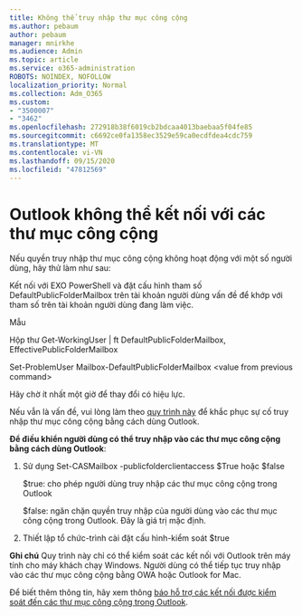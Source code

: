 ```yaml
---
title: Không thể truy nhập thư mục công cộng
ms.author: pebaum
author: pebaum
manager: mnirkhe
ms.audience: Admin
ms.topic: article
ms.service: o365-administration
ROBOTS: NOINDEX, NOFOLLOW
localization_priority: Normal
ms.collection: Adm_O365
ms.custom:
- "3500007"
- "3462"
ms.openlocfilehash: 272918b38f6019cb2bdcaa4013baebaa5f04fe85
ms.sourcegitcommit: c6692ce0fa1358ec3529e59ca0ecdfdea4cdc759
ms.translationtype: MT
ms.contentlocale: vi-VN
ms.lasthandoff: 09/15/2020
ms.locfileid: "47812569"
---
```

# <a name="outlook-cannot-connect-to-public-folders"></a>Outlook không thể kết nối với các thư mục công cộng

Nếu quyền truy nhập thư mục công cộng không hoạt động với một số người dùng, hãy thử làm như sau:

Kết nối với EXO PowerShell và đặt cấu hình tham số DefaultPublicFolderMailbox trên tài khoản người dùng vấn đề để khớp với tham số trên tài khoản người dùng đang làm việc.

Mẫu

Hộp thư Get-WorkingUser | ft DefaultPublicFolderMailbox, EffectivePublicFolderMailbox

Set-ProblemUser Mailbox-DefaultPublicFolderMailbox \<value from previous command>

Hãy chờ ít nhất một giờ để thay đổi có hiệu lực.

Nếu vẫn là vấn đề, vui lòng làm theo [quy trình này](https://aka.ms/pfcte) để khắc phục sự cố truy nhập thư mục công cộng bằng cách dùng Outlook.
 
**Để điều khiển người dùng có thể truy nhập vào các thư mục công cộng bằng cách dùng Outlook**:

1.  Sử dụng Set-CASMailbox <mailboxname> -publicfolderclientaccess $True hoặc $false  
      
    $true: cho phép người dùng truy nhập các thư mục công cộng trong Outlook  
      
    $false: ngăn chặn quyền truy nhập của người dùng vào các thư mục công cộng trong Outlook. Đây là giá trị mặc định.  
        
2.  Thiết lập tổ chức-trình cài đặt cấu hình-kiểm soát $true   
      
**Ghi chú** Quy trình này chỉ có thể kiểm soát các kết nối với Outlook trên máy tính cho máy khách chạy Windows. Người dùng có thể tiếp tục truy nhập vào các thư mục công cộng bằng OWA hoặc Outlook for Mac.
 
Để biết thêm thông tin, hãy xem thông [báo hỗ trợ các kết nối được kiểm soát đến các thư mục công cộng trong Outlook](https://aka.ms/controlpf).